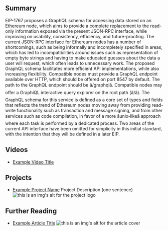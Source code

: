 ## Summary

EIP-1767 proposes a GraphQL schema for accessing data stored on an Ethereum node, which aims to provide a complete replacement to the read-only information exposed via the present JSON-RPC interface, while improving on usability, consistency, efficiency, and future-proofing. The current JSON-RPC interface for Ethereum nodes has a number of shortcomings, such as being informally and incompletely specified in areas, which has led to incompatibilities around issues such as representation of empty byte strings and having to make educated guesses about the data a user will request, which often leads to unnecessary work. The proposed GraphQL schema facilitates more efficient API implementations, while also increasing flexibility. Compatible nodes must provide a GraphQL endpoint available over HTTP, which should be offered on port 8547 by default. The path to the GraphQL endpoint should be â/graphqlâ. Compatible nodes may offer a GraphiQL interactive query explorer on the root path (â/â). The GraphQL schema for this service is defined as a core set of types and fields that reflects the trend of Ethereum nodes moving away from providing read-write functionality such as transaction and message signing, and from other services such as code compilation, in favor of a more âunix-likeâ approach where each task is performed by a dedicated process. Two areas of the current API interface have been omitted for simplicity in this initial standard, with the intention that they will be defined in a later EIP.

## Videos

- [Example Video Title](https://www.youtube.com/watch?v=TDGq4aeevgY)

## Projects

- [Example Project Name](https://xxxx.xxx/xxxxx) Project Description (one sentence) ![this is an img's alt for the project logo](https://xxxx.xxx/project-logo.xxx)

## Further Reading

- [Example Article Title](https://xxxx.xxx/xxxxx) ![this is an img's alt for the article cover](https://xxxx.xxx/article-cover.xxx)
